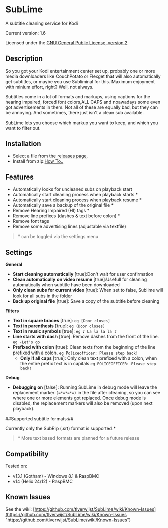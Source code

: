 # SubLime #
A subtitle cleaning service for Kodi

Current version: 1.6

Licensed under the [GNU General Public License, version 2](http://www.gnu.org/licenses/gpl-2.0.html "http://www.gnu.org/licenses/gpl-2.0.html")

## Description ##
So you got your Kodi entertainment center set up, probably one or more media downloaders like CouchPotato or Flexget that will also automatically get subtitles, or maybe you use Subliminal for this. Maximum enjoyment with minium effort, right? Well, not always.

Subtitles come in a lot of formats and markups, using  captions for the hearing impaired,  forced font colors,ALL CAPS and noawadays some even got advertisements in them. Not all of these are equally bad, but they can be annoying. And sometimes, there just isn't a clean sub available.

SubLime lets you choose which markup you want to keep, and which you want to filter out.


## Installation ##


- Select a file from the [releases page](https://github.com/tlverwijst/SubLime/releases "https://github.com/tlverwijst/SubLime/releases"),
- Install from zip:[How To..](http://kodi.wiki/view/How_to_install_an_Add-on_from_a_zip_file "http://kodi.wiki/view/How_to_install_an_Add-on_from_a_zip_file")

## Features ##

 - Automatically looks for uncleaned subs on playback start
 - Automatically start cleaning process when playback starts *
 - Automatically start cleaning process when playback resume *
 - Automatically save a backup of the original file *
 - Remove Hearing Impaired (HI) tags *
 - Remove line prefixes (dashes & text before colon) *
 - Remove font tags 
 - Remove some advertising lines (adjustable via textfile)
 
> \* can be toggled via the settings menu

## Settings ##

**General**

- **Start cleaning automatically** [true]:Don't wait for user confirmation
- **Clean automatically on video resume** [true]:Usefull for cleaning automatically when subtitle have been downloaded
- **Only clean subs for current video** [true]: When set to false, Sublime will look for all subs in the folder
- **Back up original file** [true]: Save a copy of the subtitle before cleaning

**Filters**

- **Text in square braces** [true]: `eg [Door closes]`
- **Text in parenthesis** [true]: `eg (Door closes)`
- **Text in music symbols** [true]: `eg ♪ La la la la ♪`
- **Line starts with dash** [true]: Remove dashes from the front of the line. `eg -Let's go`
- **Prefixed with colon** [true]: Clean texts from the beginning of the line prefixed with a colon. `eg Policeofficer: Please step back!`
	- **Only if all caps** [true]: Only clean text prefixed with a colon, when the entire prefix text is in capitals `eg POLICEOFFICER: Please step back!`

**Debug**

- **Debugging on** [false]: Running SubLime in debug mode will leave the replacement marker `(=*=*=*=)` in the file after cleaning, so you can see where one or more elements got replaced. Once debug mode is disabled, the replacement markers will also be removed (upon next playback). 

 
##Supported subtitle formats:##
 
Currently only the SubRip (.srt) format is supported.*


> \* More text based formats are planned for a future release 


## Compatibility ##
Tested on:

- v13.1 (Gotham) - Windows 8.1 & RaspBMC 
- v14 (Helix 24/12) - RaspBMC



## Known Issues ##

See the wiki: [https://github.com/tlverwijst/SubLime/wiki/Known-Issues](https://github.com/tlverwijst/SubLime/wiki/Known-Issues "https://github.com/tlverwijst/SubLime/wiki/Known-Issues")